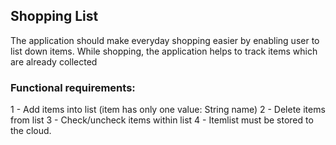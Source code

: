 ## Shopping List
The application should make everyday
shopping easier by enabling user to list down items. While shopping,
the application helps to track items which are already collected

### Functional requirements:
1 - Add items into list (item has only one value: String name)
2 - Delete items from list
3 - Check/uncheck items within list
4 - Itemlist must be stored to the cloud.
